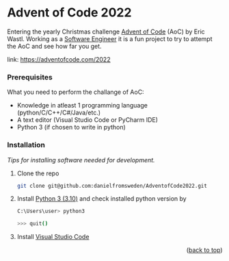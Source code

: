 # Advent of Code 2022


Entering the yearly Christmas challenge [Advent of Code](https://adventofcode.com/) (AoC) by Eric Wastl. Working as a [Software Engineer](https://en.wikipedia.org/wiki/Software_engineering) it is a fun project to try to attempt the AoC and see how far you get.  

link: https://adventofcode.com/2022

### Prerequisites

What you need to perform the challange of AoC:
* Knowledge in atleast 1 programming language (python/C/C++/C#/Java/etc.)
* A text editor (Visual Studio Code or PyCharm IDE)
* Python 3 (if chosen to write in python)

### Installation

_Tips for installing software needed for development._

1. Clone the repo
   ```sh
   git clone git@github.com:danielfromsweden/AdventofCode2022.git
   ```
2. Install [Python 3 (3.10)](https://apps.microsoft.com/store/detail/python-310/9PJPW5LDXLZ5?hl=sv-se&gl=se) and check installed python version by
   ```sh
   C:\Users\user> python3
   
   >>> quit()
   ```
3. Install [Visual Studio Code](https://code.visualstudio.com/download)


<p align="right">(<a href="#readme-top">back to top</a>)</p>
